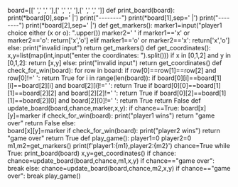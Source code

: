 board=[[' ',' ',' '],[' ',' ',' '],[' ',' ',' ']]
def print_board(board):
    print(*board[0],sep=' |')
    print("--------")
    print(*board[1],sep=' |')
    print("--------")
    print(*board[2],sep=' |')
def get_markers():
    marker1=input("player1 choice either (x or o): ".upper())
    marker2=' '
    if marker1=='x' or marker2=='o':
        return['x','o']
    elif marker1=='o' or marker2=='x':
        return['x','o']
    else:
        print("invalid input")
        return get_markers()
def get_coordinates():
    x,y=list(map(int,input("enter the coordinates: ").split()))
    if x in [0,1,2] and y in [0,1,2]:
        return [x,y]
    else:
        print("invalid input")
        return get_coordinates()
def check_for_win(board):
    for row in board:
        if row[0]==row[1]==row[2] and row[0]!=' ':
            return True
    for i in range(len(board)):
        if board[0][i]==board[1][i]==board[2][i] and board[2][i]!=' ':
            return True
        if board[0][0]==board[1][1]==board[2][2] and board[2][2]!=' ':
            return True
        if board[0][2]==board[1][1]==board[2][0] and board[2][0]!=' ':
            return True
        return False
def update_board(board,chance,marker,x,y):
    if chance==True:
        board[x][y]=marker
        if check_for_win(board):
            print("player1 wins")
            return "game over"
        return False
    else:   
        board[x][y]=marker
        if check_for_win(board):
            print("player2 wins")
            return "game over"
        return True
def play_game():
    player1=0
    player2=0
    m1,m2=get_markers()
    print(f'player1:{m1},player2:{m2}')
    chance=True
    while True:
        print_board(board)
        x,y=get_coordinates()
        if chance:
            chance=update_board(board,chance,m1,x,y)
            if chance=="game over":
                break
        else:
            chance=update_board(board,chance,m2,x,y)
            if chance=="game over":
                break
play_game()
